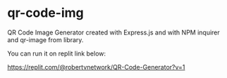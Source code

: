 # qr-code-img
QR Code Image Generator created with Express.js and with NPM inquirer and qr-image from library.

You can run it on replit link below:

https://replit.com/@robertvnetwork/QR-Code-Generator?v=1

